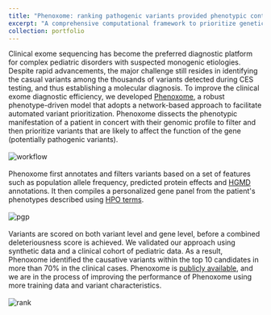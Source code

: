 ```yaml
---
title: "Phenoxome: ranking pathogenic variants provided phenotypic context"
excerpt: "A comprehensive computational framework to prioritize genetic variants based upon the likelihood of the variant being pathogenic given the phenotype of the patient. <br/><img src='/images/phenoxome_workflow.png'>"
collection: portfolio
---
```


Clinical exome sequencing has become the preferred diagnostic platform for complex pediatric disorders with suspected monogenic etiologies. Despite rapid advancements, the major challenge still resides in identifying the casual variants among the thousands of variants detected during CES testing, and thus establishing a molecular diagnosis. To improve the clinical exome diagnostic efficiency, we developed [Phenoxome](https://www.nature.com/articles/s41431-018-0328-7), a robust phenotype-driven model that adopts a network-based approach to facilitate automated variant prioritization. Phenoxome dissects the phenotypic manifestation of a patient in concert with their genomic profile to filter and then prioritize variants that are likely to affect the function of the gene (potentially pathogenic variants). 
<br/>
<br/>
![workflow](https://chaozhongyinxiang.github.io/images/phenoxome_workflow.png)
<br/>
<br/>
Phenoxome first annotates and filters variants based on a set of features such as population allele frequency, predicted protein effects and [HGMD](https://www.ncbi.nlm.nih.gov/pmc/articles/PMC5429360/) annotations. It then compiles a personalized gene panel from the patient's phenotypes described using [HPO terms](https://hpo.jax.org/app/).
<br/>
<br/>
![pgp](https://chaozhongyinxiang.github.io/images/pgp.png)
<br/>
<br/>
Variants are scored on both variant level and gene level, before a combined deleteriousness score is achieved. We validated our approach using synthetic data and a clinical cohort of pediatric data. As a result, Phenoxome identified the causative variants within the top 10 candidates in more than 70% in the clinical cases. Phenoxome is [publicly available](https://phenoxome.chop.edu/), and we are in the process of improving the performance of Phenoxome using more training data and variant characteristics.
<br/>
<br/>
![rank](https://chaozhongyinxiang.github.io/images/phenoxome_rank.png)


